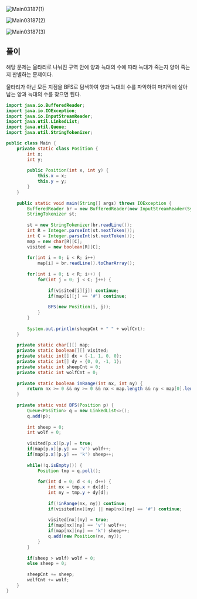 ![Main03187(1)](C:\Users\kimhi\nateDropbox\Dropbox\Algorithm\BaekJoon\img\Main03187(1).PNG)

![Main03187(2)](C:\Users\kimhi\nateDropbox\Dropbox\Algorithm\BaekJoon\img\Main03187(2).PNG)

![Main03187(3)](C:\Users\kimhi\nateDropbox\Dropbox\Algorithm\BaekJoon\img\Main03187(3).PNG)



## 풀이

해당 문제는 울타리로 나눠진 구역 안에 양과 늑대의 수에 따라 늑대가 죽는지 양이 죽는지 판별하는 문제이다.

울타리가 아닌 모든 지점을 BFS로 탐색하여 양과 늑대의 수를 파악하여 마지막에 살아남는 양과 늑대의 수를 찾으면 된다.

``` java
import java.io.BufferedReader;
import java.io.IOException;
import java.io.InputStreamReader;
import java.util.LinkedList;
import java.util.Queue;
import java.util.StringTokenizer;

public class Main {
	private static class Position {
		int x;
		int y;
		
		public Position(int x, int y) {
			this.x = x;
			this.y = y;
		}
	}
	
	public static void main(String[] args) throws IOException {
		BufferedReader br = new BufferedReader(new InputStreamReader(System.in));
		StringTokenizer st;
		
		st = new StringTokenizer(br.readLine());
		int R = Integer.parseInt(st.nextToken());
		int C = Integer.parseInt(st.nextToken());
		map = new char[R][C];
		visited = new boolean[R][C];
		
		for(int i = 0; i < R; i++)
			map[i] = br.readLine().toCharArray();
		
		for(int i = 0; i < R; i++) {
			for(int j = 0; j < C; j++) {
				
				if(visited[i][j]) continue;
				if(map[i][j] == '#') continue;
				
				BFS(new Position(i, j));
			}
		}
		
		System.out.println(sheepCnt + " " + wolfCnt);
	}
	
	private static char[][] map;
	private static boolean[][] visited;
	private static int[] dx = {-1, 1, 0, 0};
	private static int[] dy = {0, 0, -1, 1};
	private static int sheepCnt = 0;
	private static int wolfCnt = 0;
	
	private static boolean inRange(int nx, int ny) {
		return nx >= 0 && ny >= 0 && nx < map.length && ny < map[0].length;
	}
	
	private static void BFS(Position p) {
		Queue<Position> q = new LinkedList<>();
		q.add(p);
		
		int sheep = 0;
		int wolf = 0;
		
		visited[p.x][p.y] = true;
		if(map[p.x][p.y] == 'v') wolf++;
		if(map[p.x][p.y] == 'k') sheep++;
		
		while(!q.isEmpty()) {
			Position tmp = q.poll();
			
			for(int d = 0; d < 4; d++) {
				int nx = tmp.x + dx[d];
				int ny = tmp.y + dy[d];
				
				if(!inRange(nx, ny)) continue;
				if(visited[nx][ny] || map[nx][ny] == '#') continue;
				
				visited[nx][ny] = true;
				if(map[nx][ny] == 'v') wolf++;
				if(map[nx][ny] == 'k') sheep++;
				q.add(new Position(nx, ny));
			}
		}
		
		if(sheep > wolf) wolf = 0;
		else sheep = 0;
		
		sheepCnt += sheep;
		wolfCnt += wolf;
	}
}
```